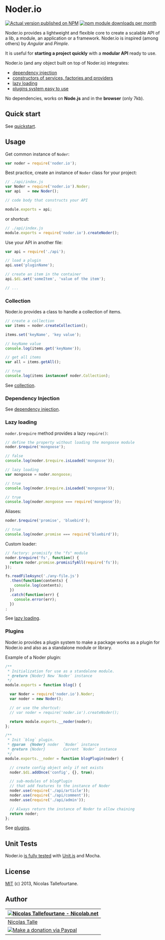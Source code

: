 # Noder.io

[![Actual version published on NPM](https://badge.fury.io/js/noder.io.png)](https://www.npmjs.org/package/noder.io)
[![npm module downloads per month](http://img.shields.io/npm/dm/noder.io.svg)](https://www.npmjs.org/package/noder.io)


Noder.io provides a lightweight and flexible core to create a scalable API of a lib, a module, an application or a framework. Noder.io is inspired (among others) by _Angular_ and _Pimple_.

It is useful for __starting a project quickly__ with a __modular API__ ready to use.

Noder.io (and any object built on top of Noder.io) integrates:

  * [dependency injection](http://noder.io/guide/dependency-injection.html)
  * [constructors of services, factories and providers](http://noder.io/guide/services.html)
  * [lazy loading](http://noder.io/guide/lazy-loading.html)
  * [plugins system easy to use](http://noder.io/guide/plugins.html)

No dependencies, works on __Node.js__ and in the __browser__ (only 7kb).


## Quick start

See [quickstart](http://noder.io/guide/quickstart.html).


## Usage

Get common instance of `Noder`:

```js
var noder = require('noder.io');
```

Best practice, create an instance of `Noder` class for your project:

```js
// ./api/index.js
var Noder = require('noder.io').Noder;
var api   = new Noder();

// code body that constructs your API

module.exports = api;
```

or shortcut:

```js
// ./api/index.js
module.exports = require('noder.io').createNoder();
```

Use your API in another file:

```js
var api = require('./api');

// load a plugin
api.use('pluginName');

// create an item in the container
api.$di.set('someItem', 'value of the item');

// ...
```


### Collection

Noder.io provides a class to handle a collection of items.

```js
// create a collection
var items = noder.createCollection();

items.set('keyName', 'key value');

// keyName value
console.log(items.get('keyName'));

// get all items
var all = items.getAll();

// true
console.log(items instanceof noder.Collection);
```

See [collection](http://noder.io/guide/collection.html).


### Dependency Injection

See [dependency injection](http://noder.io/guide/dependency-injection.html).


### Lazy loading

`noder.$require` method provides a lazy `require()`:

```js
// define the property without loading the mongoose module
noder.$require('mongoose');

// false
console.log(noder.$require.isLoaded('mongoose'));

// lazy loading
var mongoose = noder.mongoose;

// true
console.log(noder.$require.isLoaded('mongoose'));

// true
console.log(noder.mongoose === require('mongoose'));
```

Aliases:

```js
noder.$require('promise', 'bluebird');

// true
console.log(noder.promise === require('bluebird'));
```

Custom loader:

```js
// factory: promisify the "fs" module
noder.$require('fs', function() {
  return noder.promise.promisifyAll(require('fs'));
});

fs.readFileAsync('./any-file.js')
  .then(function(contents) {
    console.log(contents);
  })
  .catch(function(err) {
    console.error(err);
  })
;
```

See [lazy loading](http://noder.io/guide/lazy-loading.html).


### Plugins

Noder.io provides a plugin system to make a package works as a plugin for Noder.io and also as a standalone module or library.

Example of a Noder plugin:

```js
/**
 * Initialization for use as a standalone module.
 * @return {Noder} New `Noder` instance
 */
module.exports = function blog() {

  var Noder = require('noder.io').Noder;
  var noder = new Noder();

  // or use the shortcut:
  // var noder = require('noder.io').createNoder();

  return module.exports.__noder(noder);
};

/**
 * Init `blog` plugin.
 * @param  {Noder} noder  `Noder` instance
 * @return {Noder}        Current `Noder` instance
 */
module.exports.__noder = function blogPlugin(noder) {

  // create config object only if not exists
  noder.$di.addOnce('config', {}, true);

  // sub-modules of blogPlugin
  // that add features to the instance of Noder
  noder.use(require('./api/article'));
  noder.use(require('./api/comment'));
  noder.use(require('./api/admin'));

  // Always return the instance of Noder to allow chaining
  return noder;
};
```

See [plugins](http://noder.io/guide/plugins.html).


## Unit Tests

Noder.io [is fully tested](https://github.com/noder-io/noder.io/tree/master/test/src) with [Unit.js](http://unitjs.com) and Mocha.


## License

[MIT](https://github.com/noder-io/noder.io/blob/master/LICENSE) (c) 2013, Nicolas Tallefourtane.


## Author

| [![Nicolas Tallefourtane - Nicolab.net](http://www.gravatar.com/avatar/d7dd0f4769f3aa48a3ecb308f0b457fc?s=64)](http://nicolab.net) |
|---|
| [Nicolas Talle](http://nicolab.net) |
| [![Make a donation via Paypal](https://www.paypalobjects.com/en_US/i/btn/btn_donate_SM.gif)](https://www.paypal.com/cgi-bin/webscr?cmd=_s-xclick&hosted_button_id=PGRH4ZXP36GUC) |
